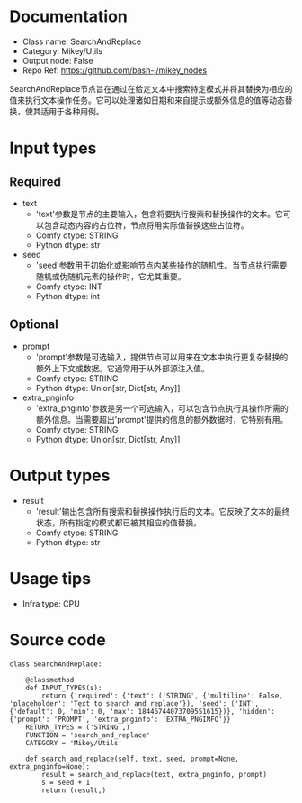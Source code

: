 # Documentation
- Class name: SearchAndReplace
- Category: Mikey/Utils
- Output node: False
- Repo Ref: https://github.com/bash-j/mikey_nodes

SearchAndReplace节点旨在通过在给定文本中搜索特定模式并将其替换为相应的值来执行文本操作任务。它可以处理诸如日期和来自提示或额外信息的值等动态替换，使其适用于各种用例。

# Input types
## Required
- text
    - 'text'参数是节点的主要输入，包含将要执行搜索和替换操作的文本。它可以包含动态内容的占位符，节点将用实际值替换这些占位符。
    - Comfy dtype: STRING
    - Python dtype: str
- seed
    - 'seed'参数用于初始化或影响节点内某些操作的随机性。当节点执行需要随机或伪随机元素的操作时，它尤其重要。
    - Comfy dtype: INT
    - Python dtype: int
## Optional
- prompt
    - 'prompt'参数是可选输入，提供节点可以用来在文本中执行更复杂替换的额外上下文或数据。它通常用于从外部源注入值。
    - Comfy dtype: STRING
    - Python dtype: Union[str, Dict[str, Any]]
- extra_pnginfo
    - 'extra_pnginfo'参数是另一个可选输入，可以包含节点执行其操作所需的额外信息。当需要超出'prompt'提供的信息的额外数据时，它特别有用。
    - Comfy dtype: STRING
    - Python dtype: Union[str, Dict[str, Any]]

# Output types
- result
    - 'result'输出包含所有搜索和替换操作执行后的文本。它反映了文本的最终状态，所有指定的模式都已被其相应的值替换。
    - Comfy dtype: STRING
    - Python dtype: str

# Usage tips
- Infra type: CPU

# Source code
```
class SearchAndReplace:

    @classmethod
    def INPUT_TYPES(s):
        return {'required': {'text': ('STRING', {'multiline': False, 'placeholder': 'Text to search and replace'}), 'seed': ('INT', {'default': 0, 'min': 0, 'max': 18446744073709551615})}, 'hidden': {'prompt': 'PROMPT', 'extra_pnginfo': 'EXTRA_PNGINFO'}}
    RETURN_TYPES = ('STRING',)
    FUNCTION = 'search_and_replace'
    CATEGORY = 'Mikey/Utils'

    def search_and_replace(self, text, seed, prompt=None, extra_pnginfo=None):
        result = search_and_replace(text, extra_pnginfo, prompt)
        s = seed + 1
        return (result,)
```